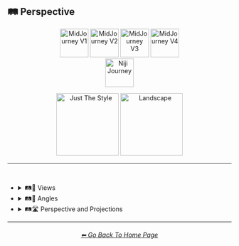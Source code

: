 <h2>🛤️ Perspective</h2>

<div align="center">

[<img src="/Images/Repo_Parts/Buttons/Version_Buttons/button_version_V1_inactive.webp?raw=true" alt="MidJourney V1" height="64" />](/Pages/MJ_V1/Style_Pages/Sphere/Perspective.md)
[<img src="/Images/Repo_Parts/Buttons/Version_Buttons/button_version_V2_inactive.webp?raw=true" alt="MidJourney V2" height="64" />](/Pages/MJ_V2/Style_Pages/Sphere/Perspective.md)
[<img src="/Images/Repo_Parts/Buttons/Version_Buttons/button_version_V3_inactive.webp?raw=true" alt="MidJourney V3" height="64" />](/Pages/MJ_V3/Style_Pages/Just_The_Style/Perspective.md)
[<img src="/Images/Repo_Parts/Buttons/Version_Buttons/button_version_V4_active.webp?raw=true" alt="MidJourney V4" height="64" />](/Pages/MJ_V4/Style_Pages/Just_The_Style/Perspective.md)
<br>
[<img src="/Images/Repo_Parts/Buttons/Version_Buttons/button_version_niji_inactive_full.webp?raw=true" alt="Niji Journey" height="64" />](/Pages/Niji_Journey/Style_Pages/Perspective.md)

[<img src="/Images/Repo_Parts/Buttons/Image_Type_Buttons/button_just_the_style_active.webp?raw=true" alt="Just The Style" width="140.5" />](/Pages/MJ_V4/Style_Pages/Just_The_Style/Perspective.md)
[<img src="/Images/Repo_Parts/Buttons/Image_Type_Buttons/button_landscape_inactive.webp?raw=true" alt="Landscape" width="140.5" />](/Pages/MJ_V4/Style_Pages/Landscape/Perspective.md)

</div>

<hr>
<br>


- <details><summary>🛤️🔭 Views</summary><p><div align="center">

	| Top-View | Side-View | Satellite-View |
	| :-: | :-: | :-: |
	| <img src="/Images/MJ_V4/V4_Alpha_3.5/Midjourney_Styles/Top-View.png?raw=true" width="256" /> | <img src="/Images/MJ_V4/V4_Alpha_3.5/Midjourney_Styles/Side-View.png?raw=true" width="256" /> | <img src="/Images/MJ_V4/V4_Alpha_3.5/Midjourney_Styles/Satellite-View.png?raw=true" width="256" /> |
	
	<br>
	
	| Aerial View | View From an Airplane |
	| :-: | :-: |
	| <img src="/Images/MJ_V4/V4_Alpha_3.5/Midjourney_Styles/Aerial_View.png?raw=true" width="256" /> | <img src="/Images/MJ_V4/V4_Alpha_3.5/Midjourney_Styles/View_From_an_Airplane.png?raw=true" width="256" /> |

	<br>

	| Closeup | Closeup-View | Extreme Closeup |
	| :-: | :-: | :-: |
	| <img src="/Images/MJ_V4/V4_Alpha_3.5/Midjourney_Styles/Closeup.png?raw=true" width="256" /> | <img src="/Images/MJ_V4/V4_Alpha_3.5/Midjourney_Styles/Closeup-View.png?raw=true" width="256" /> | <img src="/Images/MJ_V4/V4_Alpha_3.5/Midjourney_Styles/Extreme_Closeup.png?raw=true" width="256" /> |

	<br>

	| Centered-Shot | Selfie |
	| :-: | :-: |
	| <img src="/Images/MJ_V4/V4_Alpha_3.5/Midjourney_Styles/Selfie.png?raw=true" width="256" /> | <img src="/Images/MJ_V4/V4_Alpha_3.5/Midjourney_Styles/Centered-Shot.png?raw=true" width="256" /> |
	
	<br>

	| First-Person | First-Person View | Field of View |
	| :-: | :-: | :-: |
	| <img src="/Images/MJ_V4/V4_Alpha_3.5/Midjourney_Styles/First-Person.png?raw=true" width="256" /> | <img src="/Images/MJ_V4/V4_Alpha_3.5/Midjourney_Styles/First-Person_View.png?raw=true" width="256" /> | <img src="/Images/MJ_V4/V4_Alpha_3.5/Midjourney_Styles/Field_of_View.png?raw=true" width="256" /> |

	<br>
	
	| Third-Person | Third-Person View | Product-View |
	| :-: | :-: | :-: |
	| <img src="/Images/MJ_V4/V4_Alpha_3.5/Midjourney_Styles/Third-Person.png?raw=true" width="256" /> | <img src="/Images/MJ_V4/V4_Alpha_3.5/Midjourney_Styles/Third-Person_View.png?raw=true" width="256" /> | <img src="/Images/MJ_V4/V4_Alpha_3.5/Midjourney_Styles/Product-View.png?raw=true" width="256" /> |

  </div></p></details>


- <details><summary>🛤️📐 Angles</summary><p><div align="center">

	| Low Angle | High Angle |
	| :-: | :-: |
	| <img src="/Images/MJ_V4/V4_Alpha_3.5/Midjourney_Styles/Low_Angle.png?raw=true" width="256" /> | <img src="/Images/MJ_V4/V4_Alpha_3.5/Midjourney_Styles/High_Angle.png?raw=true" width="256" /> |

  </div></p></details>


- <details><summary>🛤️🛣️ Perspective and Projections</summary><p><div align="center">

	| Perspective | Panini Projection |
	| :-: | :-: |
	| <img src="/Images/MJ_V4/V4_Alpha_3.5/Midjourney_Styles/Perspective.png?raw=true" width="256" /> | <img src="/Images/MJ_V4/V4_Alpha_3.5/Midjourney_Styles/Panini_Projection.png?raw=true" width="256" /> | 

	<br>
	
	| Orthographic | Isometric | Axonometric |
	| :-: | :-: | :-: |
	| <img src="/Images/MJ_V4/V4_Alpha_3.5/Midjourney_Styles/Orthographic.png?raw=true" width="256" /> | <img src="/Images/MJ_V4/V4_Alpha_3.5/Midjourney_Styles/Isometric.png?raw=true" width="256" /> | <img src="/Images/MJ_V4/V4_Alpha_3.5/Midjourney_Styles/Axonometric.png?raw=true" width="256" /> |

	<br>
	
	| Miniature Faking | Brenizer Method |
	| :-: | :-: |
	| <img src="/Images/MJ_V4/V4_Alpha_3.5/Midjourney_Styles/Miniature_Faking.png?raw=true" width="256" /> | <img src="/Images/MJ_V4/V4_Alpha_3.5/Midjourney_Styles/Brenizer_Method.png?raw=true" width="256" /> |

	<br>

	| Accelerated Perspective | Linear Perspective |
	| :-: | :-: |
	| <img src="/Images/MJ_V4/V4_Alpha_3.5/Midjourney_Styles/Accelerated_Perspective.png?raw=true" width="256" /> | <img src="/Images/MJ_V4/V4_Alpha_3.5/Midjourney_Styles/Linear_Perspective.png?raw=true" width="256" /> |

	<br>
	
	| Forced Perspective | Aerial Perspective |
	| :-: | :-: |
	| <img src="/Images/MJ_V4/V4_Alpha_3.5/Midjourney_Styles/Forced_Perspective.png?raw=true" width="256" /> | <img src="/Images/MJ_V4/V4_Alpha_3.5/Midjourney_Styles/Aerial_Perspective.png?raw=true" width="256" /> |
	
	<br>
	
	| Anamorphosis |
	| :-: |
	| <img src="/Images/MJ_V4/V4_Alpha_3.5/Midjourney_Styles/Anamorphosis.png?raw=true" width="256" /> |

  </div></p></details>


<hr><!--------------->
<div align="center">
<h6><a href="https://github.com/willwulfken/MidJourney-Styles-and-Keywords-Reference/blob/main/README.md">⬅ Go Back To Home Page</a></h6>
</div>
